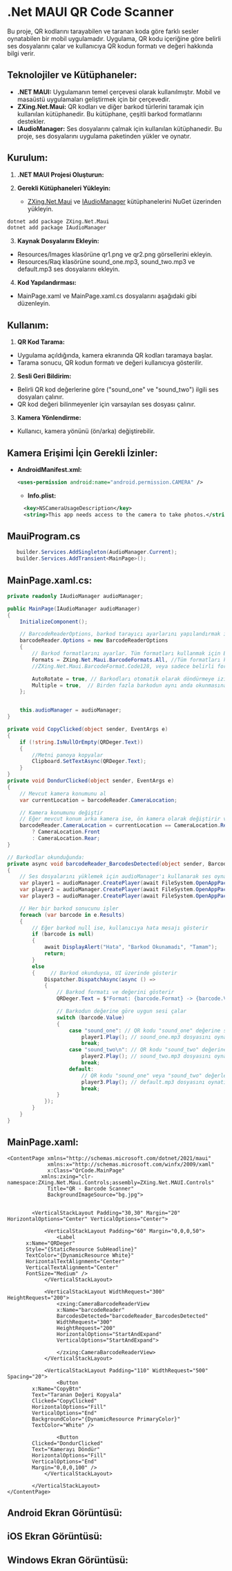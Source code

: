# .Net MAUI QR Code Scanner

Bu proje, QR kodlarını tarayabilen ve taranan koda göre farklı sesler oynatabilen bir mobil uygulamadır. Uygulama, QR kodu içeriğine göre belirli ses dosyalarını çalar ve kullanıcıya QR kodun formatı ve değeri hakkında bilgi verir.

## Teknolojiler ve Kütüphaneler:

- **.NET MAUI:** Uygulamanın temel çerçevesi olarak kullanılmıştır. Mobil ve masaüstü uygulamaları geliştirmek için bir çerçevedir.
- **ZXing.Net.Maui:** QR kodları ve diğer barkod türlerini taramak için kullanılan kütüphanedir. Bu kütüphane, çeşitli barkod formatlarını destekler.
- **IAudioManager:** Ses dosyalarını çalmak için kullanılan kütüphanedir. Bu proje, ses dosyalarını uygulama paketinden yükler ve oynatır.

## Kurulum:

1) **.NET MAUI Projesi Oluşturun:**

2) **Gerekli Kütüphaneleri Yükleyin:**
   - [ZXing.Net.Maui](https://github.com/Redth/ZXing.Net.Maui) ve [IAudioManager](https://github.com/jfversluis/Plugin.Maui.Audio) kütüphanelerini NuGet üzerinden yükleyin.
```bash
dotnet add package ZXing.Net.Maui
dotnet add package IAudioManager
```

3) **Kaynak Dosyalarını Ekleyin:**
- Resources/Images klasörüne qr1.png ve qr2.png görsellerini ekleyin.
- Resources/Raq klasörüne sound_one.mp3, sound_two.mp3 ve default.mp3 ses dosyalarını ekleyin.

4) **Kod Yapılandırması:**
- MainPage.xaml ve MainPage.xaml.cs dosyalarını aşağıdaki gibi düzenleyin.

## Kullanım: 
1) **QR Kod Tarama:**
- Uygulama açıldığında, kamera ekranında QR kodları taramaya başlar.
- Tarama sonucu, QR kodun formatı ve değeri kullanıcıya gösterilir.

2) **Sesli Geri Bildirim:**
- Belirli QR kod değerlerine göre ("sound_one" ve "sound_two") ilgili ses dosyaları çalınır.
- QR kod değeri bilinmeyenler için varsayılan ses dosyası çalınır.

3) **Kamera Yönlendirme:**
- Kullanıcı, kamera yönünü (ön/arka) değiştirebilir.

## Kamera Erişimi İçin Gerekli İzinler:

- **AndroidManifest.xml:**
  
  ```xml
  <uses-permission android:name="android.permission.CAMERA" />
  ```
  
  - **Info.plist:**
   
  ```xml
  	<key>NSCameraUsageDescription</key>
	<string>This app needs access to the camera to take photos.</string>
  ```

## MauiProgram.cs
```csharp
   builder.Services.AddSingleton(AudioManager.Current);
   builder.Services.AddTransient<MainPage>();
```

## MainPage.xaml.cs:

```csharp
private readonly IAudioManager audioManager;

public MainPage(IAudioManager audioManager)
{
    InitializeComponent();

    // BarcodeReaderOptions, barkod tarayıcı ayarlarını yapılandırmak için kullanılır
    barcodeReader.Options = new BarcodeReaderOptions
    {
        // Barkod formatlarını ayarlar. Tüm formatları kullanmak için BarcodeFormats.All kullanılır.
        Formats = ZXing.Net.Maui.BarcodeFormats.All, //Tüm formatları kullan
        //ZXing.Net.Maui.BarcodeFormat.Code128, veya sadece belirli formatı kullan

        AutoRotate = true, // Barkodları otomatik olarak döndürmeye izin verir
        Multiple = true,  // Birden fazla barkodun aynı anda okunmasına izin verir
    };


    this.audioManager = audioManager;
}

private void CopyClicked(object sender, EventArgs e)
{
    if (!string.IsNullOrEmpty(QRDeger.Text))
    {
        //Metni panoya kopyalar
        Clipboard.SetTextAsync(QRDeger.Text);
    }
}
private void DondurClicked(object sender, EventArgs e)
{
    // Mevcut kamera konumunu al
    var currentLocation = barcodeReader.CameraLocation;

    // Kamera konumunu değiştir
    // Eğer mevcut konum arka kamera ise, ön kamera olarak değiştirir veya tersine döndür
    barcodeReader.CameraLocation = currentLocation == CameraLocation.Rear
        ? CameraLocation.Front
        : CameraLocation.Rear;
}

// Barkodlar okunduğunda:
private async void barcodeReader_BarcodesDetected(object sender, BarcodeDetectionEventArgs e)
{
    // Ses dosyalarını yüklemek için audioManager'ı kullanarak ses oynatıcılar oluşturur
    var player1 = audioManager.CreatePlayer(await FileSystem.OpenAppPackageFileAsync("sound_one.mp3"));
    var player2 = audioManager.CreatePlayer(await FileSystem.OpenAppPackageFileAsync("sound_two.mp3"));
    var player3 = audioManager.CreatePlayer(await FileSystem.OpenAppPackageFileAsync("default.mp3"));

    // Her bir barkod sonucunu işler
    foreach (var barcode in e.Results)
    {
        // Eğer barkod null ise, kullanıcıya hata mesajı gösterir
        if (barcode is null)
        {
            await DisplayAlert("Hata", "Barkod Okunamadı", "Tamam");
            return;
        }
        else
        {     // Barkod okunduysa, UI üzerinde gösterir
            Dispatcher.DispatchAsync(async () =>
            {                        
                // Barkod formatı ve değerini gösterir
                QRDeger.Text = $"Format: {barcode.Format} -> {barcode.Value}";

                // Barkodun değerine göre uygun sesi çalar
                switch (barcode.Value)
                {
                    case "sound_one": // QR kodu "sound_one" değerine sahipse
                        player1.Play(); // sound_one.mp3 dosyasını oynatır
                        break;
                    case "sound_two\n": // QR kodu "sound_two" değerine sahipse
                        player2.Play(); // sound_two.mp3 dosyasını oynatır
                        break;
                    default: 
                        // QR kodu "sound_one" veya "sound_two" değerlerinden farklıysa
                        player3.Play(); // default.mp3 dosyasını oynatır
                        break;
                }
            });
        }
    }
}
```
## MainPage.xaml: 

```xaml
<ContentPage xmlns="http://schemas.microsoft.com/dotnet/2021/maui"
             xmlns:x="http://schemas.microsoft.com/winfx/2009/xaml"
             x:Class="QrCode.MainPage"
           xmlns:zxing="clr-namespace:ZXing.Net.Maui.Controls;assembly=ZXing.Net.MAUI.Controls"
             Title="QR - Barcode Scanner"
             BackgroundImageSource="bg.jpg">

   
        <VerticalStackLayout Padding="30,30" Margin="20" HorizontalOptions="Center" VerticalOptions="Center">

            <VerticalStackLayout Padding="60" Margin="0,0,0,50">
                <Label
      x:Name="QRDeger"
      Style="{StaticResource SubHeadline}"
      TextColor="{DynamicResource White}"
      HorizontalTextAlignment="Center"
      VerticalTextAlignment="Center"
      FontSize="Medium" />
            </VerticalStackLayout>

            <VerticalStackLayout WidthRequest="300" HeightRequest="200">
                <zxing:CameraBarcodeReaderView
                x:Name="barcodeReader"
                BarcodesDetected="barcodeReader_BarcodesDetected" 
                WidthRequest="300" 
                HeightRequest="200"
                HorizontalOptions="StartAndExpand" 
                VerticalOptions="StartAndExpand">

                </zxing:CameraBarcodeReaderView>
            </VerticalStackLayout>

            <VerticalStackLayout Padding="110" WidthRequest="500" Spacing="20">
                <Button 
        x:Name="CopyBtn"
        Text="Taranan Değeri Kopyala"
        Clicked="CopyClicked"
        HorizontalOptions="Fill"
        VerticalOptions="End"
        BackgroundColor="{DynamicResource PrimaryColor}"
        TextColor="White" />

                <Button 
        Clicked="DondurClicked"
        Text="Kamerayı Döndür"
        HorizontalOptions="Fill"
        VerticalOptions="End"
        Margin="0,0,0,100" />
            </VerticalStackLayout>

        </VerticalStackLayout>
</ContentPage>
```

## Android Ekran Görüntüsü:

## iOS Ekran Görüntüsü:

## Windows Ekran Görüntüsü:
